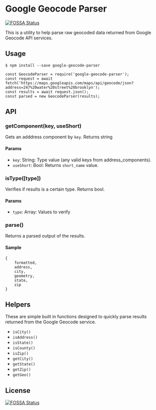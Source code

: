 # Google Geocode Parser
[![FOSSA Status](https://app.fossa.io/api/projects/git%2Bgithub.com%2Fseripap%2FGoogle-Geocode-Parser.svg?type=shield)](https://app.fossa.io/projects/git%2Bgithub.com%2Fseripap%2FGoogle-Geocode-Parser?ref=badge_shield)


This is a utility to help parse raw geocoded data returned from Google Geocode API services.

## Usage

```
$ npm install --save google-geocode-parser
```

```
const GeocodeParser = require('google-geocode-parser');
const request = await fetch('https://maps.googleapis.com/maps/api/geocode/json?address=247%20water%20street%20brooklyn');
const results = await request.json();
const parsed = new GeocodeParser(results);
```

## API

### getComponent(key, useShort)

Gets an adddress component by `key`. Returns string

#### Params

- `key`: String: Type value (any valid keys from address_components).
- `useShort`: Bool: Returns `short_name` value.

### isType([type])

Verifies if results is a certain type. Returns bool.

#### Params

- `type`: Array: Values to verify

### parse()

Returns a parsed output of the results.

#### Sample

```
{
    formatted,
    address,
    city,
    geometry,
    state,
    zip
}
```

## Helpers

These are simple built in functions designed to quickly parse results returned from the Google Geocode service.

- `isCity()`
- `isAddress()`
- `isState()`
- `isCounty()`
- `isZip()` 
- `getCity()`
- `getState()`
- `getZip()`
- `getGeo()`


## License
[![FOSSA Status](https://app.fossa.io/api/projects/git%2Bgithub.com%2Fseripap%2FGoogle-Geocode-Parser.svg?type=large)](https://app.fossa.io/projects/git%2Bgithub.com%2Fseripap%2FGoogle-Geocode-Parser?ref=badge_large)